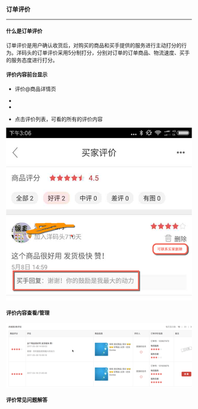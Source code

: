 ### 订单评价

---

#### 什么是订单评价

订单评价是用户确认收货后，对购买的商品和买手提供的服务进行主动打分的行为。洋码头的订单评价采用5分制打分，分别对订单的订单商品、物流速度、买手的服务态度进行打分。

#### 评价内容前台显示

* 评价@商品详情页

* 
* 


* 点击评价列表，可看的所有的评价内容

![](/order-management/images/orderrate3.png)

#### 评价内容查看/管理

![](/order-management/images/orderrate4.png)

#### 评价常见问题解答



